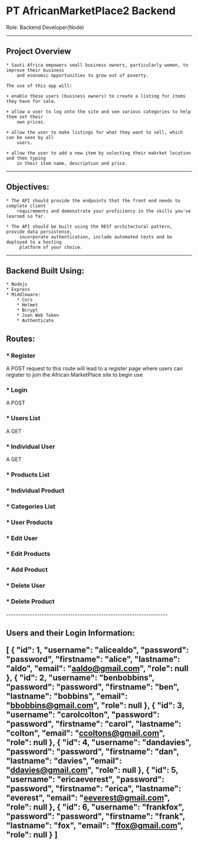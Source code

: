 <h1>PT AfricanMarketPlace2 Backend</h1>
<p>  Role: Backend Developer(Node)</p>

---------------------------------------------------------------

<h2> Project Overview</h2>

    * Sauti Africa empowers small business owners, particularly women, to improve their business 
        and economic opportunities to grow out of poverty.

    The use of this app will:

    + enable these users (business owners) to create a listing for items they have for sale.

    + allow a user to log onto the site and see various categories to help them set their 
        own prices.

    + allow the user to make listings for what they want to sell, which can be seen by all 
        users.

    + allow the user to add a new item by selecting their makrket location and then typing 
        in their item name, description and price.

---------------------------------------------------------------

<h2> Objectives:</h2>

    * The API should provide the endpoints that the front end needs to complete client 
        requirements and demonstrate your proficiency in the skills you've learned so far.

    * The API should be built using the REST architectural pattern, provide data persistence,
         incorporate authentication, include automated tests and be deployed to a hosting 
         platform of your choice.

---------------------------------------------------------------


<h2> Backend Built Using: </h2>

    * Nodejs
    * Express
    * Middleware:
        * Cors
        * Helmet
        * Bcrypt
        * Json Web Token
        * Authenticate

<h2> Routes: </h2>
    <h3> * Register </h3>
        A POST request to this route will lead to a register page where users can register to join the African MarketPlace site to begin use
    <h3> * Login </h3>
        A POST
    <h3> * Users List </h3>
        A GET
    <h3> * Individual User </h3>
    A GET
    <h3> * Products List </h3>
    <h3> * Individual Product </h3>
    <h3> * Categories List </h3>
    <h3> * User Products </h3>
    <h3> * Edit User </h3>
    <h3> * Edit Products </h3>
    <h3> * Add Product </h3>
    <h3> * Delete User </h3>
    <h3> * Delete Product </h3>
  --------------------------------------------------------------------
  
<h2>Users and their Login Information:

[
    {
        "id": 1,
        "username": "alicealdo",
        "password": "password",
        "firstname": "alice",
        "lastname": "aldo",
        "email": "aaldo@gmail.com",
        "role": null
    },
    {
        "id": 2,
        "username": "benbobbins",
        "password": "password",
        "firstname": "ben",
        "lastname": "bobbins",
        "email": "bbobbins@gmail.com",
        "role": null
    },
    {
        "id": 3,
        "username": "carolcolton",
        "password": "password",
        "firstname": "carol",
        "lastname": "colton",
        "email": "ccoltons@gmail.com",
        "role": null
    },
    {
        "id": 4,
        "username": "dandavies",
        "password": "password",
        "firstname": "dan",
        "lastname": "davies",
        "email": "ddavies@gmail.com",
        "role": null
    },
    {
        "id": 5,
        "username": "ericaeverest",
        "password": "password",
        "firstname": "erica",
        "lastname": "everest",
        "email": "eeverest@gmail.com",
        "role": null
    },
    {
        "id": 6,
        "username": "frankfox",
        "password": "password",
        "firstname": "frank",
        "lastname": "fox",
        "email": "ffox@gmail.com",
        "role": null
    }
]
